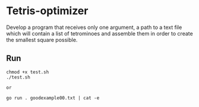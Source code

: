 # Tetris-optimizer
Develop a program that receives only one argument, a path to a text file which will contain a list of tetrominoes and assemble them in order to create the smallest square possible.
## Run
```
chmod +x test.sh
./test.sh 

or

go run . goodexample00.txt | cat -e
```
